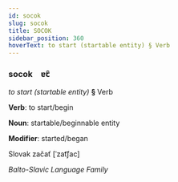 ```yaml
---
id: socok
slug: socok
title: SOCOK
sidebar_position: 360
hoverText: to start (startable entity) § Verb
---
```


### socok&emsp;<span kind="abugida">ɐꞇ̑</span>

*to start (startable entity)* **§** Verb

**Verb**: to start/begin

**Noun**: startable/beginnable entity

**Modifier**: started/began

Slovak začať [ˈzat͡ʃac]

*Balto-Slavic Language Family*